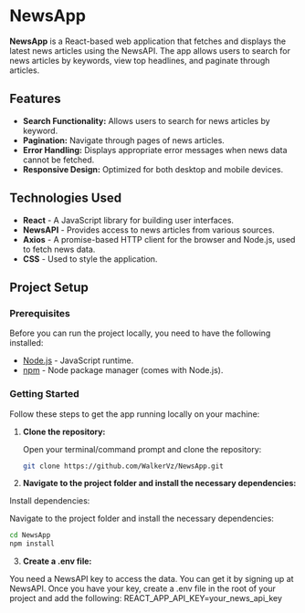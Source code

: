 # NewsApp

**NewsApp** is a React-based web application that fetches and displays the latest news articles using the NewsAPI. The app allows users to search for news articles by keywords, view top headlines, and paginate through articles.

## Features

- **Search Functionality:** Allows users to search for news articles by keyword.
- **Pagination:** Navigate through pages of news articles.
- **Error Handling:** Displays appropriate error messages when news data cannot be fetched.
- **Responsive Design:** Optimized for both desktop and mobile devices.

## Technologies Used

- **React** - A JavaScript library for building user interfaces.
- **NewsAPI** - Provides access to news articles from various sources.
- **Axios** - A promise-based HTTP client for the browser and Node.js, used to fetch news data.
- **CSS** - Used to style the application.

## Project Setup

### Prerequisites

Before you can run the project locally, you need to have the following installed:

- [Node.js](https://nodejs.org/en/) - JavaScript runtime.
- [npm](https://www.npmjs.com/) - Node package manager (comes with Node.js).

### Getting Started

Follow these steps to get the app running locally on your machine:

1. **Clone the repository:**

   Open your terminal/command prompt and clone the repository:

   ```bash
   git clone https://github.com/WalkerVz/NewsApp.git
   

2. **Navigate to the project folder and install the necessary dependencies:**

Install dependencies:

Navigate to the project folder and install the necessary dependencies:
```bash
cd NewsApp
npm install
```

3. **Create a .env file:**

You need a NewsAPI key to access the data. You can get it by signing up at NewsAPI. Once you have your key, create a .env file in the root of your project and add the following:
REACT_APP_API_KEY=your_news_api_key
